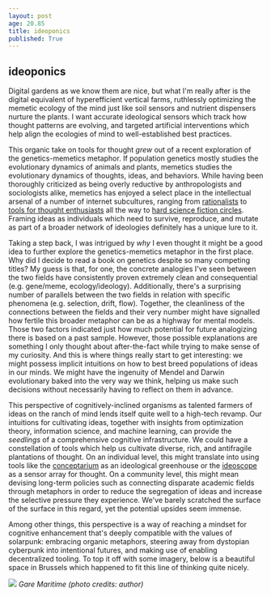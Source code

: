 ```yaml
---
layout: post
age: 20.85
title: ideoponics
published: True
---
```


## ideoponics

Digital gardens as we know them are nice, but what I'm really after is the digital equivalent of hyperefficient vertical farms, ruthlessly optimizing the memetic ecology of the mind just like soil sensors and nutrient dispensers nurture the plants. I want accurate ideological sensors which track how thought patterns are evolving, and targeted artificial interventions which help align the ecologies of mind to well-established best practices.

This organic take on tools for thought _grew_ out of a recent exploration of the genetics-memetics metaphor. If population genetics mostly studies the evolutionary dynamics of animals and plants, memetics studies the evolutionary dynamics of thoughts, ideas, and behaviors. While having been thoroughly criticized as being overly reductive by anthropologists and sociologists alike, memetics has enjoyed a select place in the intellectual arsenal of a number of internet subcultures, ranging from [rationalists](https://www.lesswrong.com/tag/memetics) to [tools for thought enthusiasts](https://linus.coffee/note/move/) all the way to [hard science fiction circles](https://www.reddit.com/r/suggestmeabook/comments/cl3m81/novel_on_the_theme_of_infectious_ideas_and/). Framing ideas as individuals which need to survive, reproduce, and mutate as part of a broader network of ideologies definitely has a unique lure to it.

Taking a step back, I was intrigued by _why_ I even thought it might be a good idea to further explore the genetics-memetics metaphor in the first place. Why did I decide to read a book on genetics despite so many competing titles? My guess is that, for one, the concrete analogies I've seen between the two fields have consistently proven extremely clean and consequential (e.g. gene/meme, ecology/ideology). Additionally, there's a surprising number of parallels between the two fields in relation with specific phenomena (e.g. selection, drift, flow). Together, the cleanliness of the connections between the fields and their very number might have signalled how fertile this broader metaphor can be as a highway for mental models. Those two factors indicated just how much potential for future analogizing there is based on a past sample. However, those possible explanations are something I only thought about after-the-fact while trying to make sense of my curiosity. And this is where things really start to get interesting: we might possess implicit intuitions on how to best breed populations of ideas in our minds. We might have the ingenuity of Mendel and Darwin evolutionary baked into the very way we think, helping us make such decisions without necessarily having to reflect on them in advance.

This perspective of cognitively-inclined organisms as talented farmers of ideas on the ranch of mind lends itself quite well to a high-tech revamp. Our intuitions for cultivating ideas, together with insights from optimization theory, information science, and machine learning, can provide the _seedlings_ of a comprehensive cognitive infrastructure. We could have a constellation of tools which help us cultivate diverse, rich, and antifragile plantations of thought. On an individual level, this might translate into using tools like the [conceptarium](/thoughtware/conceptarium/) as an ideological greenhouse or the [ideoscope](/thoughtware/ideoscope/) as a sensor array for thought. On a community level, this might mean devising long-term policies such as connecting disparate academic fields through metaphors in order to reduce the segregation of ideas and increase the selective pressure they experience. We've barely scratched the surface of the surface in this regard, yet the potential upsides seem immense.

Among other things, this perspective is a way of reaching a mindset for cognitive enhancement that's deeply compatible with the values of solarpunk: embracing organic metaphors, steering away from dystopian cyberpunk into intentional futures, and making use of enabling decentralized tooling. To top it off with some imagery, below is a beautiful space in Brussels which happened to fit this line of thinking quite nicely.

![](/assets/img/brussels.jpg)
_Gare Maritime (photo credits: author)_
